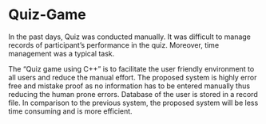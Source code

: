 # Quiz-Game

In the past days, Quiz was conducted manually. It was difficult to manage records of participant’s  performance in the quiz. Moreover, time management was a typical task.

The “Quiz game using C++” is to facilitate the user friendly environment to all users and reduce the manual effort. The proposed system is highly error free and mistake proof as no information has to be entered manually thus reducing the human prone errors. Database of the user is stored in a record file. In comparison to the previous system, the proposed system will be less time consuming and is more efficient.

